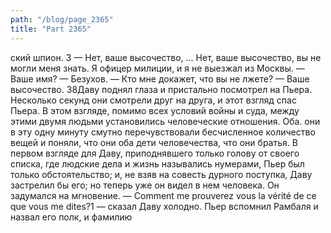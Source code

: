 ```yaml
---
path: "/blog/page_2365"
title: "Part 2365"
---
```


ский шпион.
3 — Нет, ваше высочество, ... Нет, ваше высочество, вы не могли меня знать. Я офицер милиции, и я не выезжал из Москвы.
— Ваше имя?
— Безухов.
— Кто мне докажет, что вы не лжете?
— Ваше высочество.
38Даву поднял глаза и пристально посмотрел на Пьера. Несколько секунд они смотрели друг на друга, и этот взгляд спас Пьера. В этом взгляде, помимо всех условий войны и суда, между этими двумя людьми установились человеческие отношения. Оба. они в эту одну минуту смутно перечувствовали бесчисленное количество вещей и поняли, что они оба дети человечества, что они братья.
В первом взгляде для Даву, приподнявшего только голову от своего списка, где людские дела и жизнь назывались нумерами, Пьер был только обстоятельство; и, не взяв на совесть дурного поступка, Даву застрелил бы его; но теперь уже он видел в нем человека. Он задумался на мгновение.
— Comment me prouverez vous la vérité de ce que vous me dites?1 — сказал Даву холодно.
Пьер вспомнил Рамбаля и назвал его полк, и фамилию
